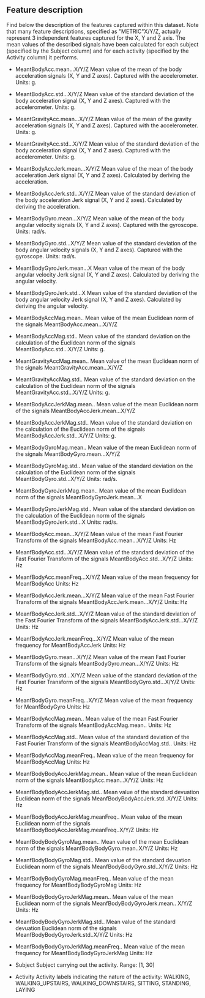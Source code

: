 
## Feature description

Find below the description of the features captured within this dataset. Note that many feature descriptions, specified as "METRIC"X/Y/Z, actually represent 3 independent features captured for the X, Y and Z axis. The mean values of the described signals have been calculated for each subject (specified by the Subject column) and for each activity (specified by the Activity column) it performs.


* MeantBodyAcc.mean...X/Y/Z 
	Mean value of the mean of the body acceleration signals (X, Y and Z axes). Captured with the accelerometer. Units: g.
* MeantBodyAcc.std...X/Y/Z
	Mean value of the standard deviation of the body acceleration signal (X, Y and Z axes). Captured with the accelerometer. Units: g.
* MeantGravityAcc.mean...X/Y/Z
	Mean value of the mean of the gravity acceleration signals (X, Y and Z axes). Captured with the accelerometer. Units: g.
* MeantGravityAcc.std...X/Y/Z 
	Mean value of the standard deviation of the body acceleration signal (X, Y and Z axes). Captured with the accelerometer. Units: g.
* MeantBodyAccJerk.mean...X/Y/Z 
	Mean value of the mean of the body acceleration Jerk signal (X, Y and Z axes). Calculated by deriving the acceleration.
* MeantBodyAccJerk.std...X/Y/Z 
	Mean value of the standard deviation of the body acceleration Jerk signal (X, Y and Z axes). Calculated by deriving the acceleration.

* MeantBodyGyro.mean...X/Y/Z 
	Mean value of the mean of the body angular velocity signals (X, Y and Z axes). Captured with the gyroscope. Units: rad/s.
* MeantBodyGyro.std...X/Y/Z 
	Mean value of the standard deviation of the body angular velocity signals (X, Y and Z axes). Captured with the gyroscope. Units: rad/s.
* MeantBodyGyroJerk.mean...X 
	Mean value of the mean of the body angular velocity Jerk signal (X, Y and Z axes). Calculated by deriving the angular velocity.
* MeantBodyGyroJerk.std...X 
	Mean value of the standard deviation of the body angular velocity Jerk signal (X, Y and Z axes). Calculated by deriving the angular velocity.


* MeantBodyAccMag.mean.. 
	Mean value of the mean Euclidean norm of the signals MeantBodyAcc.mean...X/Y/Z 	
* MeantBodyAccMag.std.. 
	Mean value of the standard deviation on the calculation of the Euclidean norm of the signals MeantBodyAcc.std...X/Y/Z Units: g.
* MeantGravityAccMag.mean.. 
	Mean value of the mean Euclidean norm of the signals MeantGravityAcc.mean...X/Y/Z
* MeantGravityAccMag.std.. 
	Mean value of the standard deviation on the calculation of the Euclidean norm of the signals MeantGravityAcc.std...X/Y/Z  Units: g.
* MeantBodyAccJerkMag.mean.. 
	Mean value of the mean Euclidean norm of the signals MeantBodyAccJerk.mean...X/Y/Z 
* MeantBodyAccJerkMag.std.. 
	Mean value of the standard deviation on the calculation of the Euclidean norm of the signals MeantBodyAccJerk.std...X/Y/Z  Units: g.

* MeantBodyGyroMag.mean.. 
	Mean value of the mean Euclidean norm of the signals MeantBodyGyro.mean...X/Y/Z 
* MeantBodyGyroMag.std.. 
	Mean value of the standard deviation on the calculation of the Euclidean norm of the signals MeantBodyGyro.std...X/Y/Z  Units: rad/s.
* MeantBodyGyroJerkMag.mean.. 
	Mean value of the mean Euclidean norm of the signals MeantBodyGyroJerk.mean...X 
* MeantBodyGyroJerkMag.std.. 
	Mean value of the standard deviation on the calculation of the Euclidean norm of the signals MeantBodyGyroJerk.std...X  Units: rad/s.

* MeanfBodyAcc.mean...X/Y/Z 
	Mean value of the mean Fast Fourier Transform of the signals MeantBodyAcc.mean...X/Y/Z Units: Hz

* MeanfBodyAcc.std...X/Y/Z 
	Mean value of the standard deviation of the  Fast Fourier Transform of the signals MeantBodyAcc.std...X/Y/Z Units: Hz

* MeanfBodyAcc.meanFreq...X/Y/Z 
	Mean value of the mean frequency for MeanfBodyAcc Units: Hz

* MeanfBodyAccJerk.mean...X/Y/Z 
	Mean value of the mean Fast Fourier Transform of the signals MeantBodyAccJerk.mean...X/Y/Z  Units: Hz

* MeanfBodyAccJerk.std...X/Y/Z 
	Mean value of the standard deviation of the  Fast Fourier Transform of the signals MeanfBodyAccJerk.std...X/Y/Z  Units: Hz

* MeanfBodyAccJerk.meanFreq...X/Y/Z 
	Mean value of the mean frequency for MeanfBodyAccJerk Units: Hz

* MeanfBodyGyro.mean...X/Y/Z 
	Mean value of the mean Fast Fourier Transform of the signals MeantBodyGyro.mean...X/Y/Z  Units: Hz

* MeanfBodyGyro.std...X/Y/Z 
	Mean value of the standard deviation of the  Fast Fourier Transform of the signals MeantBodyGyro.std...X/Y/Z  Units: Hz

* MeanfBodyGyro.meanFreq...X/Y/Z 
	Mean value of the mean frequency for MeanfBodyGyro Units: Hz

* MeanfBodyAccMag.mean.. 
	Mean value of the mean Fast Fourier Transform of the signals MeantBodyAccMag.mean.. Units: Hz
* MeanfBodyAccMag.std.. 
	Mean value of the standard deviation of the  Fast Fourier Transform of the signals MeantBodyAccMag.std..  Units: Hz
* MeanfBodyAccMag.meanFreq.. 
	Mean value of the mean frequency for MeanfBodyAccMag Units: Hz
* MeanfBodyBodyAccJerkMag.mean.. 
	Mean value of the mean Euclidean norm of the signals MeantBodyAcc.mean...X/Y/Z 	 Units: Hz
* MeanfBodyBodyAccJerkMag.std.. 
	Mean value of the standard devuation Euclidean norm of the signals MeanfBodyBodyAccJerk.std..X/Y/Z Units: Hz
* MeanfBodyBodyAccJerkMag.meanFreq.. 
	Mean value of the mean Euclidean norm of the signals MeanfBodyBodyAccJerkMag.meanFreq..X/Y/Z  Units: Hz	
* MeanfBodyBodyGyroMag.mean.. 
	Mean value of the mean Euclidean norm of the signals MeanfBodyBodyGyro.mean..X/Y/Z  Units: Hz
* MeanfBodyBodyGyroMag.std.. 
	Mean value of the standard devuation Euclidean norm of the signals MeanfBodyBodyGyro.std..X/Y/Z  Units: Hz	
* MeanfBodyBodyGyroMag.meanFreq.. 
	Mean value of the mean frequency for MeanfBodyBodyGyroMag Units: Hz
* MeanfBodyBodyGyroJerkMag.mean.. 
	Mean value of the mean Euclidean norm of the signals MeanfBodyBodyGyroJerk.mean.. X/Y/Z  Units: Hz	
* MeanfBodyBodyGyroJerkMag.std.. 
	Mean value of the standard devuation Euclidean norm of the signals MeanfBodyBodyGyroJerk.std..X/Y/Z  Units: Hz	
* MeanfBodyBodyGyroJerkMag.meanFreq.. 
	Mean value of the mean frequency for MeanfBodyBodyGyroJerkMag Units: Hz
* Subject 
	Subject carrying out the activity. Range: [1, 30]
* Activity 
	Activity labels indicating the nature of the activity: WALKING, WALKING_UPSTAIRS, WALKING_DOWNSTAIRS, SITTING, STANDING, LAYING

